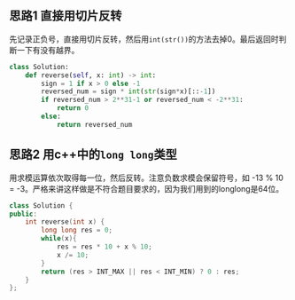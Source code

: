 ## 思路1 直接用切片反转

先记录正负号，直接用切片反转，然后用`int(str())`的方法去掉0。最后返回时判断一下有没有越界。


```python
class Solution:
    def reverse(self, x: int) -> int:
        sign = 1 if x > 0 else -1
        reversed_num = sign * int(str(sign*x)[::-1])
        if reversed_num > 2**31-1 or reversed_num < -2**31:
            return 0
        else:
            return reversed_num
```

## 思路2 用c++中的`long long`类型

用求模运算依次取得每一位，然后反转。注意负数求模会保留符号，如 -13 % 10 = -3。严格来讲这样做是不符合题目要求的，因为我们用到的longlong是64位。

```cpp
class Solution {
public:
    int reverse(int x) {
        long long res = 0;
        while(x){
            res = res * 10 + x % 10;
            x /= 10;
        }
        return (res > INT_MAX || res < INT_MIN) ? 0 : res;
    }
};
```
